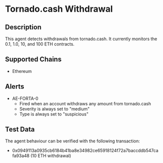 # Tornado.cash Withdrawal

## Description

This agent detects withdrawals from tornado.cash. It currently monitors the 0.1, 1.0, 10, and 100 ETH contracts.

## Supported Chains

- Ethereum

## Alerts

- AE-FORTA-0
  - Fired when an account withdraws any amount from tornado.cash
  - Severity is always set to "medium"
  - Type is always set to "suspicious"

## Test Data

The agent behaviour can be verified with the following transaction:

- 0x0949113a0935cb6184b41ba8e34982ce65918124f72a7baccddb547cafa93a48 (10 ETH withdrawal)
